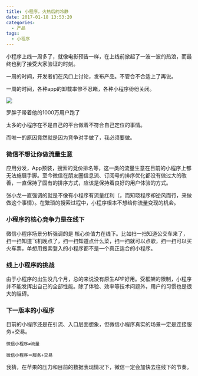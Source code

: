 ```yaml
---
title: 小程序，火热后的冷静
date: 2017-01-18 13:53:20
categories:
  - 产品
tags:
  - 小程序
---
```


小程序上线一周多了，就像电影预告一样，在上线前掀起了一波一波的热浪，而最终也到了接受大家验证的时刻。

一周的时间，开发者们在风口上讨论，发布产品。不管合不合适上了再说。

一周的时间，各种app的卸载率惨不忍睹，各种小程序纷纷关闭。

![](http://pics.naaln.com/blog/2019-01-14-32325.jpg-basicBlog)

罗胖子带着他的1000万用户跑了

太多的小程序在不是自己的平台做着不符合自己定位的事情。

而唯一的原因竟然就是因为竞争对手做了，我必须要做。

### 微信不想让你做流量生意

应用分发，App预装，搜索的竞价排名等，这一类的流量生意在目前的小程序上都无法施展手脚。至今微信在朋友圈信息流、订阅号的排序优化都没有做过大的改善，一直保持了固有的排序方式，应该是保持着良好的用户体验的方式。

张小龙一直强调的就是不像有小程序有流量红利（，而知晓程序却逆风而行，来做做这个事情）。在繁琐的搜索过程中，小程序根本不想给你流量变现的机会。

### 小程序的核心竞争力是在线下

微信小程序场景分析强调的是 核心价值力在线下。比如扫一扫知道公交车来了，扫一扫知道飞机晚点了，扫一扫知道点什么菜，扫一扫就可以点歌，扫一扫可以买火车票，单想用搜索登入的小程序都不是一个真正适合的小程序。

### 线上小程序的挑战

由于小程序的出生没几个月，总的来说没有原生APP好用。受框架的限制，小程序并不能发挥出自己的全部性能。除了体验、效率等技术问题外，用户的习惯也是很大的阻碍。

### 下一版本的小程序

目前的小程序还是在引流、入口层面想象，但微信小程序真实的场景一定是连接服务+交易。

`微信小程序≠流量`

`微信小程序＝服务+交易`

我猜，在苹果的压力和目前的数据表现情况下，微信一定会加快去往线下的节奏。

